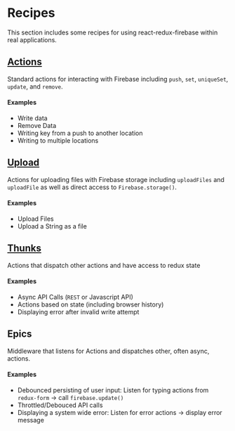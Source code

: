 # Recipes

This section includes some recipes for using react-redux-firebase within real applications.

## [Actions](/docs/recipes/actions.md)

Standard actions for interacting with Firebase including `push`, `set`, `uniqueSet`, `update`, and `remove`.

#### Examples
* Write data
* Remove Data
* Writing key from a push to another location
* Writing to multiple locations

## [Upload](/docs/recipes/upload.md)
Actions for uploading files with Firebase storage including `uploadFiles` and `uploadFile` as well as direct access to `Firebase.storage()`.

#### Examples
* Upload Files
* Upload a String as a file

## [Thunks](/docs/recipes/thunks.md)

Actions that dispatch other actions and have access to redux state

#### Examples
* Async API Calls (`REST` or Javascript API)
* Actions based on state (including browser history)
* Displaying error after invalid write attempt

## Epics

Middleware that listens for Actions and dispatches other, often async, actions.

#### Examples
* Debounced persisting of user input: Listen for typing actions from `redux-form` -> call `firebase.update()`
* Throttled/Debouced API calls
* Displaying a system wide error: Listen for error actions -> display error message

